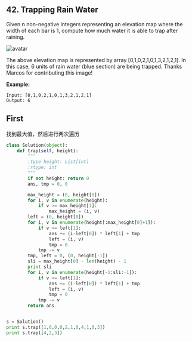 ## 42. Trapping Rain Water

Given n non-negative integers representing an elevation map where the width of each bar is 1, compute how much water it is able to trap after raining.

![avatar](https://assets.leetcode.com/uploads/2018/10/22/rainwatertrap.png)

The above elevation map is represented by array [0,1,0,2,1,0,1,3,2,1,2,1]. In this case, 6 units of rain water (blue section) are being trapped. Thanks Marcos for contributing this image!

**Example:**

    Input: [0,1,0,2,1,0,1,3,2,1,2,1]
    Output: 6
    
 
## First
找到最大值，然后进行两次遍历
```python
class Solution(object):
    def trap(self, height):
        """
        :type height: List[int]
        :rtype: int
        """
        if not height: return 0
        ans, tmp = 0, 0

        max_height = (0, height[0])
        for i, v in enumerate(height):
            if v >= max_height[1]:
                max_height = (i, v)
        left = (0, height[0])
        for i, v in enumerate(height[:max_height[0]+1]):
            if v >= left[1]:
                ans += (i-left[0]) * left[1] + tmp
                left = (i, v)
                tmp = 0
            tmp -= v
        tmp, left = 0, (0, height[-1])
        sli = max_height[0] - len(height) - 1
        print sli
        for i, v in enumerate(height[-1:sli:-1]):
            if v >= left[1]:
                ans += (i-left[0]) * left[1] + tmp
                left = (i, v)
                tmp = 0
            tmp -= v
        return ans


s = Solution()
print s.trap([1,0,0,0,2,1,0,4,1,0,3])
print s.trap([4,2,3])
```